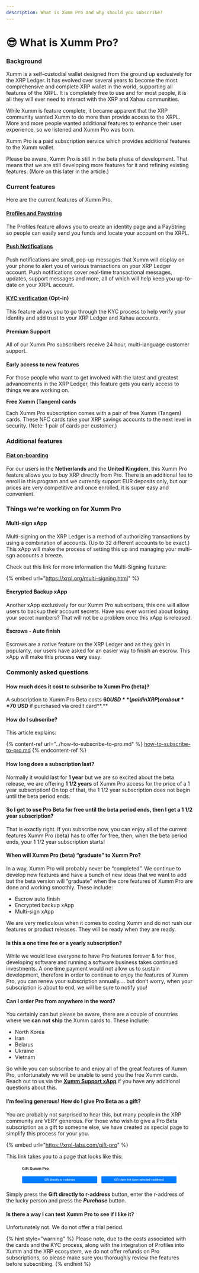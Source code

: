 ```yaml
---
description: What is Xumm Pro and why should you subscribe?
---
```


# 😎 What is Xumm Pro?

### Background

Xumm is a self-custodial wallet designed from the ground up exclusively for the XRP Ledger. It has evolved over several years to become the most comprehensive and complete XRP wallet in the world, supporting all features of the XRPL. It is completely free to use and for most people, it is all they will ever need to interact with the XRP and Xahau communities.

While Xumm is feature complete, it became apparent that the XRP community wanted Xumm to do more than provide access to the XRPL. More and more people wanted additional features to enhance their user experience, so we listened and Xumm Pro was born.&#x20;

Xumm Pro is a paid subscription service which provides additional features to the Xumm wallet.

Please be aware, Xumm Pro is still in the beta phase of development. That means that we are still developing more features for it and refining existing features.  (More on this later in the article.)

### Current features&#x20;

Here are the current features of Xumm Pro.&#x20;

#### [**Profiles and Paystring**](features-of-pro/profiles/all-about-profiles.md)

The Profiles feature allows you to create an identity page and a PayString so people can easily send you funds and locate your account on the XRPL.

#### [**Push Notifications**](../features-of-pro/push-notifications.md)

Push notifications are small, pop-up messages that Xumm will display on your phone to alert you of various transactions on your XRP Ledger account. Push notifications cover real-time transactional messages, updates, support messages and more, all of which will help keep you up-to-date on your XRPL account.

#### [KYC verification](../../learning-more-about-xumm/kyc.md) (Opt-in)

This feature allows you to go through the KYC process to help verify your identity and add trust to your XRP Ledger and Xahau accounts.

#### **Premium Support**

All of our Xumm Pro subscribers receive 24 hour, multi-language customer support.

#### **Early access to new features**

For those people who want to get involved with the latest and greatest advancements in the XRP Ledger, this feature gets you early access to things we are working on.

**Free Xumm (Tangem) cards**&#x20;

Each Xumm Pro subscription comes with a pair of free Xumm (Tangem) cards. These NFC cards take your XRP savings accounts to the next level in security. (Note: 1 pair of cards per customer.)

###

### Additional features

#### [**Fiat on-boarding**](features-of-pro/on-off-ramp/all-about-on-off-ramps.md)

For our users in the **Netherlands** and the **United Kingdom**, this Xumm Pro feature allows you to buy XRP directly from Pro. There is an additional fee to enroll in this program and we currently support EUR deposits only, but our prices are very competitive and once enrolled, it is super easy and convenient.

### Things we're working on for Xumm Pro

#### Multi-sign xApp

Multi-signing on the XRP Ledger is a method of authorizing transactions by using a combination of accounts. (Up to 32 different accounts to be exact.) This xApp will make the process of setting this up and managing your multi-sgn accounts a breeze.

Check out this link for more information the Multi-Signing feature:

{% embed url="https://xrpl.org/multi-signing.html" %}

#### Encrypted Backup xApp

Another xApp exclusively for our Xumm Pro subscribers, this one will allow users to backup their account secrets. Have you ever worried about losing your secret numbers? That will not be a problem once this xApp is released.

#### Escrows - Auto finish

&#x20;Escrows are a native feature on the XRP Ledger and as they gain in popularity, our users have asked for an easier way to finish an escrow. This xApp will make this process **very** easy.



### Commonly asked questions

#### **How much does it cost to subscribe to Xumm Pro (beta)?**

A subscription to Xumm Pro Beta costs **$60 USD** (paid in XRP) or about **$70 USD** if purchased via credit card**.**

#### How do I subscribe?

This article explains:

{% content-ref url="../how-to-subscribe-to-pro.md" %}
[how-to-subscribe-to-pro.md](../how-to-subscribe-to-pro.md)
{% endcontent-ref %}

#### How long does a subscription last?

Normally it would last for **1 year** but we are so excited about the beta release, we are offering **1 1/2 years** of Xumm Pro access for the price of a 1 year subscription! On top of that, the 1 1/2 year subscription does not begin until the beta period ends.&#x20;

#### **So I get to use Pro Beta for free until the beta period ends, then I get a 1 1/2 year subscription?**

That is exactly right. If you subscribe now, you can enjoy all of the current features Xumm Pro (beta) has to offer for free, then, when the beta period ends, your 1 1/2 year subscription starts!

#### **When will Xumm Pro (beta) “graduate” to Xumm Pro?**

In a way, Xumm Pro will probably never be “completed”. We continue to develop new features and have a bunch of new ideas that we want to add but the beta version will “graduate” when the core features of Xumm Pro are done and working smoothly. These include:

* Escrow auto finish
* Encrypted backup xApp
* Multi-sign xApp

We are very meticulous when it comes to coding Xumm and do not rush our features or product releases. They will be ready when they are ready.

#### **Is this a one time fee or a yearly subscription?**

While we would love everyone to have Pro features forever & for free, developing software and running a software business takes continued investments. A one time payment would not allow us to sustain development, therefore in order to continue to enjoy the features of Xumm Pro, you can renew your subscription annually…. but don’t worry, when your subscription is about to end, we will be sure to notify you!

#### **Can I order Pro from anywhere in the word?**

You certainly can but please be aware, there are a couple of countries where we **can not** **ship** the Xumm cards to. These include:

* North Korea
* Iran
* Belarus
* Ukraine
* Vietnam

So while you can subscribe to and enjoy all of the great features of Xumm Pro, unfortunately we will be unable to send you the free Xumm cards.  Reach out to us via the [**Xumm Support xApp**](https://xumm.app/detect/xapp:xumm.support) if you have any additional questions about this.

#### **I’m feeling generous! How do I give Pro Beta as a gift?**

You are probably not surprised to hear this, but many people in the XRP community are VERY generous. For those who wish to give a Pro Beta subscription as a gift to someone else, we have created as special page to simplify this process for your you.

{% embed url="https://xrpl-labs.com/gift-pro" %}

This link takes you to a page that looks like this:

<figure><img src="../../.gitbook/assets/Gift Xumm Pro.png" alt=""><figcaption></figcaption></figure>

Simply press the **Gift directly to r-address** button, enter the r-address of the lucky person and press the _**Purchase**_ button.

#### **Is there a way I can test Xumm Pro to see if I like it?**

Unfortunately not. We do not offer a trial period.

{% hint style="warning" %}
Please note, due to the costs associated with the cards and the KYC process, along with the integration of Profiles into Xumm and the XRP ecosystem, we do not offer refunds on Pro subscriptions, so please make sure you thoroughly review the features before subscribing.
{% endhint %}
